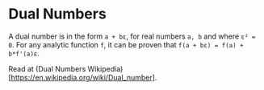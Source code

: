# Dual Numbers

A dual number is in the form `a + bε`, for real numbers `a, b` and where `ε² = 0`. For any analytic function `f`, it can be proven that `f(a + bε) = f(a) + b*f'(a)ε`.

Read at (Dual Numbers Wikipedia)[https://en.wikipedia.org/wiki/Dual_number].
